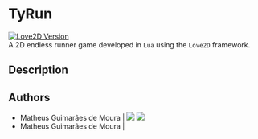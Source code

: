 # TyRun
[![Love2D Version](https://img.shields.io/badge/Love2D-v0.10.1-ff69b4)](https://github.com/love2d/love/releases/tag/0.10.1)  
A 2D endless runner game developed in `Lua` using the `Love2D` framework. 
<p align="left">
  <!--<img src="" width="400" title="game_photo">-->
</p>

## Description



## Authors
<ul>
  <li>
    <span> Matheus Guimarães de Moura | </span>
    <a href="https://www.linkedin.com/in/matheusgm/"><img src="https://img.shields.io/badge/LinkedIn-0077B5?style=for-the-badge&logo=linkedin&logoColor=white"></a>
    <a href="https://github.com/matheusgm"><img src="https://img.shields.io/badge/GitHub-100000?style=for-the-badge&logo=github&logoColor=white"></a>
  </li>
  <li>
    <span> Matheus Guimarães de Moura | </span>
  </li>
</ul>
